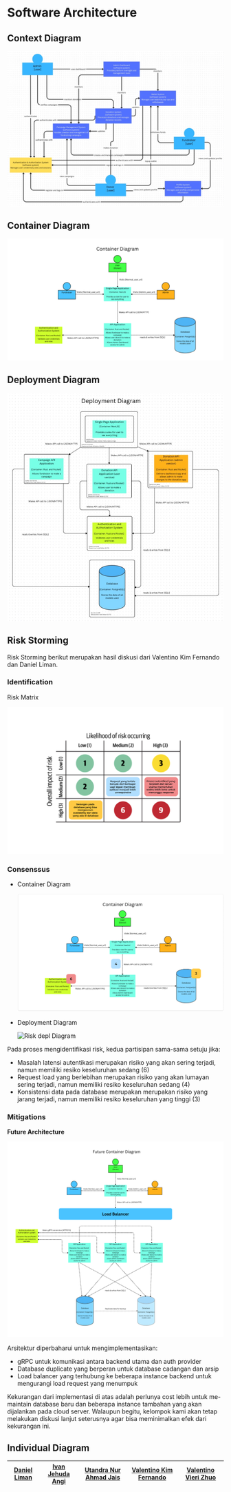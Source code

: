 # Software Architecture

## Context Diagram

![alt text](img/context.png)

## Container Diagram

![Container Diagram](img/ContainerDiagram.png)

## Deployment Diagram

![alt text](img/deploy.png)

## Risk Storming
Risk Storming berikut merupakan hasil diskusi dari Valentino Kim Fernando dan Daniel Liman.

### Identification

Risk Matrix

![Risk Matrix](img/matrix.png)


### Consenssus

- Container Diagram

    ![Risk cont Diagram](img/risk-container.png)

- Deployment Diagram

    ![Risk depl Diagram](img/risk-deploy.png)

Pada proses mengidentifikasi risk, kedua partisipan sama-sama setuju jika:
- Masalah latensi autentikasi merupakan risiko yang akan sering terjadi, namun memiliki resiko keseluruhan sedang (6)
- Request load yang berlebihan merupakan risiko yang akan lumayan sering terjadi, namun memiliki resiko keseluruhan sedang (4)
- Konsistensi data pada database merupakan merupakan risiko yang jarang terjadi, namun memiliki resiko keseluruhan yang tinggi (3)


### Mitigations

**Future Architecture**

![Future Architecture](img/future.png)

Arsitektur diperbaharui untuk mengimplementasikan:
- gRPC untuk komunikasi antara backend utama dan auth provider
- Database duplicate yang berperan untuk database cadangan dan arsip
- Load balancer yang terhubung ke beberapa instance backend untuk mengurangi load request yang menumpuk

Kekurangan dari implementasi di atas adalah perlunya cost lebih untuk me-maintain database baru dan beberapa instance tambahan yang akan dijalankan pada cloud server. Walaupun begitu, kelompok kami akan tetap melakukan diskusi lanjut seterusnya agar bisa meminimalkan efek dari kekurangan ini.


## Individual Diagram

| [Daniel Liman](Daniel.md) | [Ivan Jehuda Angi](Ivan.md) | [Utandra Nur Ahmad Jais](Utandra.md) | [Valentino Kim Fernando](Valen.md) | [Valentino Vieri Zhuo](Tino.md) |
| -- | -- | -- | -- | -- |